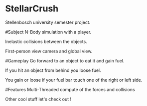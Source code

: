 # StellarCrush
Stellenbosch university semester project.

#Subject
N-Body simulation with a player.

Inelastic collisions between the objects.

First-person view camera and global view.

#Gameplay
Go forward to an object to eat it and gain fuel.

If you hit an object from behind you loose fuel.

You gain or loose if your fuel bar touch one of the right or left side.

#Features
Multi-Threaded compute of the forces and collisions

Other cool stuff let's check out !
